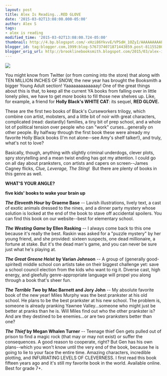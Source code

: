```yaml
---
layout: post
title: Alex Is Reading...RED GLOVE
date: '2015-03-02T13:08:00.000-05:00'
author: Alex S
tags:
- alex is reading
modified_time: '2015-03-02T13:08:00.724-05:00'
thumbnail: http://4.bp.blogspot.com/-xHzi86YkvvE/VPSdH_1OZyI/AAAAAAAAAFg/QOWERcKHFI8/s72-c/red%2Bglove.jpg
blogger_id: tag:blogger.com,1999:blog-5767374071871443859.post-8115528031677246661
blogger_orig_url: http://brooklinebooksmith.blogspot.com/2015/03/alex-is-readingred-glove.html
---
```

[![](http://4.bp.blogspot.com/-xHzi86YkvvE/VPSdH_1OZyI/AAAAAAAAAFg/QOWERcKHFI8/s1600/red%2Bglove.jpg)](http://4.bp.blogspot.com/-xHzi86YkvvE/VPSdH_1OZyI/AAAAAAAAAFg/QOWERcKHFI8/s1600/red%2Bglove.jpg)

You might know from Twitter (or from coming into the store) that along with TEN MILLION INCHES OF SNOW, the new year has brought the Booksmith a bigger Young Adult section! Yaaaaaaaaaaaaay! One of the great things about this is that, to keep all the current YA books from falling over in little lonely piles, we have to get _more_ books to fill those new shelves up. Like, for example, a friend for **Holly Black's WHITE CAT**: its sequel, **RED GLOVE.**  

These are the first two books of Black's Curseworkers trilogy, which combine con artist, mobsters, and a little bit of noir with great characters, complicated (read: dastardly) families, a tiny bit of prep school, and a whole lot of political tension over people who can "work" curses...generally on other people. By halfway through the first book these were already my favorite Holly Black books (I'm not alone--see Amy's shelf talker!), and truly, what's not to love?  

Basically, though, anything with slightly criminal underdogs, clever plots, spry storytelling and a mean twist ending has got my attention. I could go on all day about pranksters, con artists and capers on screen--James Cagney flicks, _Clue, Leverage, The Sting_!  But there are plenty of books in this genre as well.  

**WHAT'S YOUR ANGLE?**

**five kids' books to wake your brain up**

**_The Eleventh Hour_ by Graeme Base** -- Lavish illustrations, lively text, a cast of exotic animals dressed to the nines, and a dinner party mystery whose solution is locked at the end of the book to stave off accidental spoilers. You can find this book on our website--best for elementary school.

**_The Westing Game_ by Ellen Rasking** -- I always come back to this one because it's really the best. Raskin was asked for a "puzzle mystery" by her young friend, and she provided: sixteen suspects, one dead millionaire, a fortune at stake. But it's the dead man's game, and you can never be sure just what he's playing at.

_**The Great Greene Heist**_ **by Varian Johnson** -- A group of (generally good-spirited) middle school con artists take on their biggest challenge yet: save a school council election from the kids who want to rig it. Diverse cast, high energy, and gleefully genre-appropriate language will propel you along through a book that's sheer fun.

_**The Terrible Two**_ **by Mac Barnett and Jory John** -- My absolute favorite book of the new year! Miles Murphy was the best prankster at his old school. He plans to be the best prankster at his new school. The problem is, someone is already pranking Yawnee Valley...someone who might just be better at pranks than he is. Will Miles find out who the other prankster is? And are they destined to be enemies...or are two pranksters better than one? 

**_The Thief_ by Megan Whalen Turner** -- Teenage thief Gen gets pulled out of prison to find a magic rock (that may or may not exist) or suffer the consequences. A good reason to cooperate, right? But Gen has his own plans--which you won't know until the very end of the book, because he is going to lie to your face the entire time. Amazing characters, incredible plotting, and INFURIATING LEVELS OF CLEVERNESS. I first read this book fifteen years ago and it's still my favorite book in the world. Available online. Best for grade 7+.
